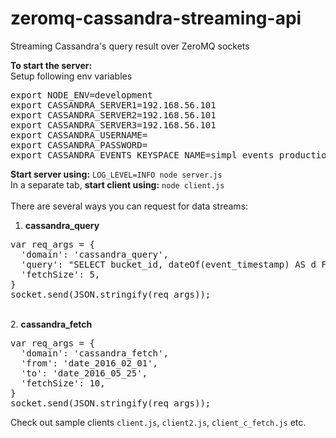 # zeromq-cassandra-streaming-api
Streaming Cassandra's query result over ZeroMQ sockets

<b>To start the server:</b><br>
Setup following env variables
<pre>
export NODE_ENV=development
export CASSANDRA_SERVER1=192.168.56.101
export CASSANDRA_SERVER2=192.168.56.101
export CASSANDRA_SERVER3=192.168.56.101
export CASSANDRA_USERNAME=
export CASSANDRA_PASSWORD=
export CASSANDRA_EVENTS_KEYSPACE_NAME=simpl_events_production
</pre>

<b>Start server using:</b> `LOG_LEVEL=INFO node server.js`
<br>
In a separate tab, <b>start client using:</b> `node client.js`
<br><br>
There are several ways you can request for data streams:<br>
1. <b>cassandra_query</b>
<pre>
var req_args = {
  'domain': 'cassandra_query',
  'query': "SELECT bucket_id, dateOf(event_timestamp) AS d FROM api_events LIMIT 200000",
  'fetchSize': 5,
}
socket.send(JSON.stringify(req_args));
</pre>
<br>
2. <b>cassandra_fetch</b>
<pre>
var req_args = {
  'domain': 'cassandra_fetch',
  'from': 'date_2016_02_01',
  'to': 'date_2016_05_25',
  'fetchSize': 10,
}
socket.send(JSON.stringify(req_args));
</pre>

Check out sample clients `client.js`, `client2.js`, `client_c_fetch.js` etc.
